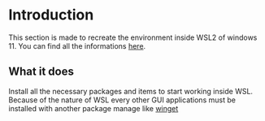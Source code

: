 # Introduction

This section is made to recreate the environment inside WSL2 of windows 11. You can find all the informations [here](https://learn.microsoft.com/en-us/windows/wsl/).

## What it does

Install all the necessary packages and items to start working inside WSL. Because of the nature of WSL every other GUI applications must be installed with another 
package manage like [winget](https://learn.microsoft.com/en-us/windows/package-manager/winget/)

